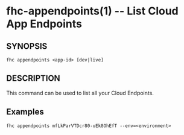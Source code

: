 fhc-appendpoints(1) -- List Cloud App Endpoints
===============================================

## SYNOPSIS

    fhc appendpoints <app-id> [dev|live]
    
## DESCRIPTION

This command can be used to list all your Cloud Endpoints.

## Examples 

    fhc appendpoints mfLkParVTDcr80-uEk8OhEfT --env=<environment>
